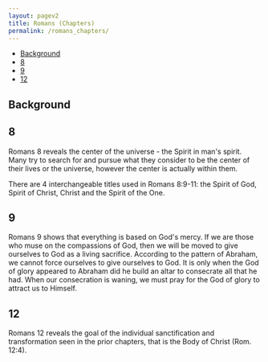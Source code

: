 ```yaml
---
layout: pagev2
title: Romans (Chapters)
permalink: /romans_chapters/
---
```

- [Background](#background)
- [8](#8)
- [9](#9)
- [12](#12)

## Background

## 8

Romans 8 reveals the center of the universe - the Spirit in man's spirit. Many try to search for and pursue what they consider to be the center of their lives or the universe, however the center is actually within them.

There are 4 interchangeable titles used in Romans 8:9-11: the Spirit of God, Spirit of Christ, Christ and the Spirit of the One.

## 9

Romans 9 shows that everything is based on God's mercy. If we are those who muse on the compassions of God, then we will be moved to give ourselves to God as a living sacrifice. According to the pattern of Abraham, we cannot force ourselves to give ourselves to God. It is only when the God of glory appeared to Abraham did he build an altar to consecrate all that he had. When our consecration is waning, we must pray for the God of glory to attract us to Himself.

## 12

Romans 12 reveals the goal of the individual sanctification and transformation seen in the prior chapters, that is the Body of Christ (Rom. 12:4). 